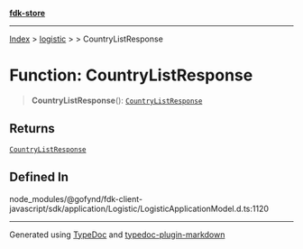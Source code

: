 [**fdk-store**](../../../README.md)
***

[Index](../../../API.md) > [logistic](../../README.md) > [<internal>](../README.md) > CountryListResponse

# Function: CountryListResponse

> **CountryListResponse**(): [`CountryListResponse`](../type-aliases/type-alias.CountryListResponse.md)

## Returns

[`CountryListResponse`](../type-aliases/type-alias.CountryListResponse.md)

## Defined In

node\_modules/@gofynd/fdk-client-javascript/sdk/application/Logistic/LogisticApplicationModel.d.ts:1120

***
Generated using [TypeDoc](https://typedoc.org/) and [typedoc-plugin-markdown](https://www.npmjs.com/package/typedoc-plugin-markdown)
